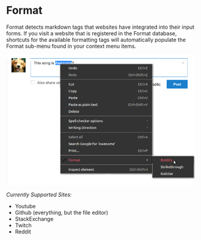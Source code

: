 # Format

Format detects markdown tags that websites have integrated into their input forms. 
If you visit a website that is registered in the Format database, shortcuts for the available formatting tags will automatically populate the Format sub-menu found in your context menu items.

![example](https://github.com/L-u-k-e/Format/blob/master/resources/img/example1.png)

*Currently Supported Sites:*

 - Youtube
 - Github (everything, but the file editor)
 - StackExchange
 - Twitch
 - Reddit